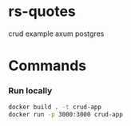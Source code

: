 # rs-quotes
crud example axum postgres

# Commands

### Run locally
```sh
docker build . -t crud-app
docker run -p 3000:3000 crud-app
```
